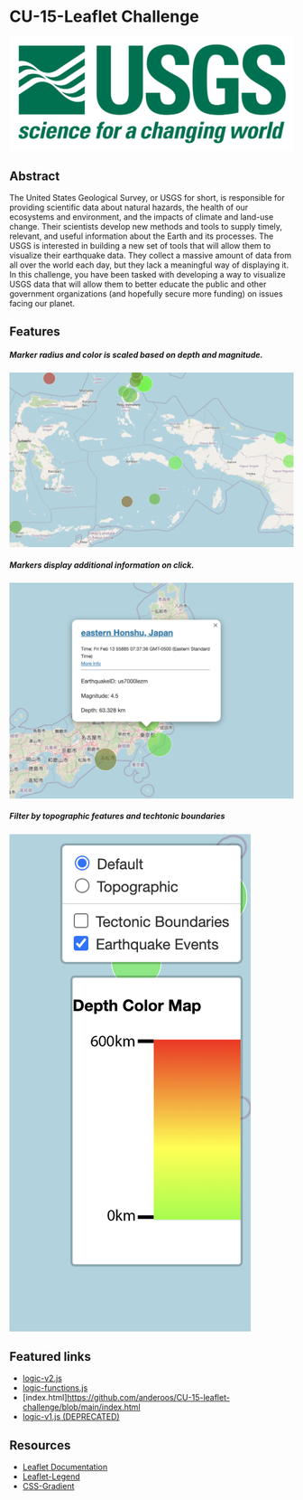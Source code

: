# CU-15-Leaflet Challenge
![hero-image](https://github.com/anderoos/CU-15-leaflet-challenge/blob/main/Images/1-Logo.png)
## Abstract 
The United States Geological Survey, or USGS for short, is responsible for providing scientific data about natural hazards, the health of our ecosystems and environment, and the impacts of climate and land-use change. Their scientists develop new methods and tools to supply timely, relevant, and useful information about the Earth and its processes.
The USGS is interested in building a new set of tools that will allow them to visualize their earthquake data. They collect a massive amount of data from all over the world each day, but they lack a meaningful way of displaying it. In this challenge, you have been tasked with developing a way to visualize USGS data that will allow them to better educate the public and other government organizations (and hopefully secure more funding) on issues facing our planet.

## Features
##### Marker radius and color is scaled based on depth and magnitude.
![markers](https://github.com/anderoos/CU-15-leaflet-challenge/blob/main/Images/markers.png)
##### Markers display additional information on click.
![pop-up](https://github.com/anderoos/CU-15-leaflet-challenge/blob/main/Images/popup-screenshot.png)
##### Filter by topographic features and techtonic boundaries
![legend-and-options](https://github.com/anderoos/CU-15-leaflet-challenge/blob/main/Images/options-panel.png)

## Featured links
* [logic-v2.js](https://github.com/anderoos/CU-15-leaflet-challenge/blob/main/static/js/logic-v2.js)
* [logic-functions.js](https://github.com/anderoos/CU-15-leaflet-challenge/blob/main/static/js/logic-functions.js)
* [index.html]https://github.com/anderoos/CU-15-leaflet-challenge/blob/main/index.html
* [logic-v1.js (DEPRECATED)](https://github.com/anderoos/CU-15-leaflet-challenge/blob/main/static/js/logic-v1.js)

## Resources
* [Leaflet Documentation](https://leafletjs.com/reference.html#geojson)
* [Leaflet-Legend](https://github.com/ptma/Leaflet.Legend/tree/master)
* [CSS-Gradient](https://cssgradient.io)

